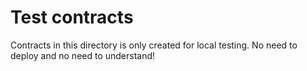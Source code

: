 # Test contracts

Contracts in this directory is only created for local testing. No need to deploy and no need to understand!